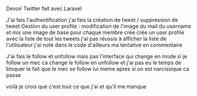 Devoir Twitter fait avec Laravel 

J'ai fais l'authentification
j'ai fais la création de tweet / suppression de tweet
Gestion du user profile : modification de l'image du mail du username et mis une image de base pour chaque membre crée
crée un user profile avec la liste de tout les tweets j'ai pas réussis à afficher la liste de l'utilisateur j'ai noté dans le code d'ailleurs ma tentative en commentaire

J'ai fais le follow et unfollow mais pas l'interface qui change en mode si je follow un mec ca change le follow en unfollow et j'ai pas eu le temps de bloquer le fait que le mec se follow lui meme apres si on est narcissique ca passe 

voilà je crois que c'est tout ce que j'ai et qu'il me manque
